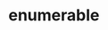 # enumerable

<!-- TODO-START
TODO: Fill short description here.

## Type signature

TODO: Fill type signature down below.

```
any ⇒ any
```

## Examples

TODO: List at least one example down below.

```javascript
enumerable(); // ⇒ TODO
```

## Questions

TODO: List questions that may this function answers.
TODO-END -->
